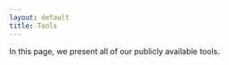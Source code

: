 ```yaml
---
layout: default
title: Tools
---
```


In this page, we present all of our publicly available tools.

